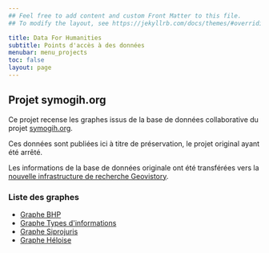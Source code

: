 ```yaml
---
## Feel free to add content and custom Front Matter to this file.
## To modify the layout, see https://jekyllrb.com/docs/themes/#overriding-theme-defaults

title: Data For Humanities
subtitle: Points d'accès à des données
menubar: menu_projects
toc: false
layout: page
---
```


## Projet symogih.org



Ce projet recense les graphes issus de la base de données collaborative du projet [symogih.org](http://symogih.org/graph/symogih-bhp).

Ces données sont publiées ici à titre de préservation, le projet original ayant été arrêté. 

Les informations de la base de données originale ont été transférées vers la [nouvelle infrastructure de recherche Geovistory](https://www.geovistory.org/).


### Liste des graphes

* [Graphe BHP](/sparql-endpoint/symogih-bhp)
* [Graphe Types d'informations](/sparql-endpoint/symogih-kute)
* [Graphe Siprojuris](/sparql-endpoint/siprojuris-sym)
* [Graphe Héloise](/sparql-endpoint/heloise)